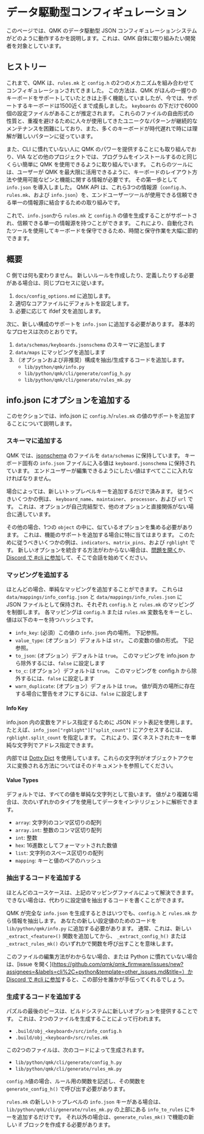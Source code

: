 # データ駆動型コンフィギュレーション

<!---
  grep --no-filename "^[ ]*git diff" docs/ja/*.md | sh
  original document: 0.12.7:docs/data_driven_config.md
  git diff 0.12.7 HEAD -- docs/data_driven_config.md | cat
-->

このページでは、QMK のデータ駆動型 JSON コンフィギュレーションシステムがどのように動作するかを説明します。これは、QMK 自体に取り組みたい開発者を対象としています。

## ヒストリー

これまで、QMK は、`rules.mk` と `config.h` の2つのメカニズムを組み合わせてコンフィギュレーションされてきました。
この方法は、QMK がほんの一握りのキーボードをサポートしていたときは上手く機能していましたが、今では、サポートするキーボードは1500近くまで成長しました。
`keyboards` の下だけで6000個の設定ファイルがあることが推定されます。
これらのファイルの自由形式の性質と、重複を避けるために人々が使用してきたユニークなパターンが継続的なメンテナンスを困難にしており、また、多くのキーボードが時代遅れで時には理解が難しいパターンに従っています。

また、CLI に慣れていない人に QMK のパワーを提供することにも取り組んでおり、VIA などの他のプロジェクトでは、プログラムをインストールするのと同じくらい簡単に QMK を使用できるように取り組んでいます。
これらのツールには、ユーザーが QMK を最大限に活用できるように、キーボードのレイアウト方法や使用可能なピンと機能に関する情報が必要です。
その第一歩として `info.json` を導入しました。
QMK API は、これら3つの情報源（`config.h`、` rules.mk`、および `info.json`）を、エンドユーザーツールが使用できる信頼できる単一の情報源に結合するための取り組みです。

これで、`info.json`から `rules.mk` と `config.h` の値を生成することがサポートされ、信頼できる単一の情報源を持つことができます。
これにより、自動化されたツールを使用してキーボードを保守できるため、時間と保守作業を大幅に節約できます。

## 概要

C 側では何も変わりません。
新しいルールを作成したり、定義したりする必要がある場合は、同じプロセスに従います。

1. `docs/config_options.md` に追加します。
1. 適切なコアファイルにデフォルトを設定します。
1. 必要に応じて ifdef 文を追加します。

次に、新しい構成のサポートを `info.json` に追加する必要があります。
基本的なプロセスは次のとおりです。

1. `data/schemas/keyboards.jsonschema` のスキーマに追加します
1. `data/maps` にマッピングを追加します
1. （オプションおよび非推奨）構成を抽出/生成するコードを追加します。
   * `lib/python/qmk/info.py`
   * `lib/python/qmk/cli/generate/config_h.py`
   * `lib/python/qmk/cli/generate/rules_mk.py`

## info.json にオプションを追加する

このセクションでは、info.json に `config.h`/`rules.mk` の値のサポートを追加することについて説明します。

### スキーマに追加する

QMK では、[jsonschema](https:json-schema.org) のファイルを `data/schemas` に保持しています。
キーボード固有の `info.json` ファイルに入る値は `keyboard.jsonschema` に保持されています。
エンドユーザーが編集できるようにしたい値はすべてここに入れなければなりません。

場合によっては、新しいトップレベルキーを追加するだけで済みます。
従うべきいくつかの例は、 `keyboard_name`、`maintainer`、 `processor`、および `url` です。
これは、オプションが自己完結型で、他のオプションと直接関係がない場合に適しています。

その他の場合、1つの `object` の中に、似ているオプションを集める必要があります。
これは、機能のサポートを追加する場合に特に当てはまります。
このために従うべきいくつかの例は、`indicators`、`matrix_pins`、および `rgblight` です。
新しいオプションを統合する方法がわからない場合は、[問題を開く](https://github.com/qmk/qmk_firmware/issues/new?assignees=&labels=cli%2C+python&template=other_issues.md&title=)か、[Discord で #cli に参加](https://discord.gg/heQPAgy)して、そこで会話を始めてください。

### マッピングを追加する

ほとんどの場合、単純なマッピングを追加することができます。
これらは `data/mappings/info_config.json` と `data/mappings/info_rules.json` に JSON ファイルとして保持され、それぞれ `config.h` と `rules.mk` のマッピングを制御します。
各マッピングは `config.h` または `rules.mk` 変数名をキーとし、値は以下のキーを持つハッシュです。

* `info_key`: (必須）この値の `info.json` 内の場所。 下記参照。
* `value_type`: (オプション）デフォルトは `str`。 この変数の値の形式。 下記参照。
* `to_json`: (オプション）デフォルトは `true`。 このマッピングを info.json から除外するには、`false` に設定します
* `to_c`: (オプション）デフォルトは `true`。 このマッピングを config.h から除外するには、`false` に設定します
* `warn_duplicate`: (オプション）デフォルトは `true`。 値が両方の場所に存在する場合に警告をオフにするには、`false` に設定します

#### Info Key

info.json 内の変数をアドレス指定するために JSON ドット表記を使用します。
たとえば、`info_json["rgblight"]["split_count"]` にアクセスするには、`rgblight.split_count` を指定します。
これにより、深くネストされたキーを単純な文字列でアドレス指定できます。

内部では [Dotty Dict](https://dotty-dict.readthedocs.io/en/latest/) を使用しています。これらの文字列がオブジェクトアクセスに変換される方法についてはそのドキュメントを参照してください。

#### Value Types

デフォルトでは、すべての値を単純な文字列として扱います。
値がより複雑な場合は、次のいずれかのタイプを使用してデータをインテリジェントに解析できます。

* `array`: 文字列のコンマ区切りの配列
* `array.int`: 整数のコンマ区切り配列
* `int`: 整数
* `hex`: 16進数としてフォーマットされた数値
* `list`: 文字列のスペース区切りの配列
* `mapping`: キーと値のペアのハッシュ

### 抽出するコードを追加する

ほとんどのユースケースは、上記のマッピングファイルによって解決できます。
できない場合は、代わりに設定値を抽出するコードを書くことができます。

QMK が完全な `info.json` を生成するときはいつでも、`config.h` と `rules.mk` から情報を抽出します。
あなたの新しい設定値のためのコードを `lib/python/qmk/info.py` に追加する必要があります。
通常、これは、新しい `_extract_<feature>()` 関数を追加してから、 `_extract_config_h()` または `_extract_rules_mk()` のいずれかで関数を呼び出すことを意味します。

このファイルの編集方法がわからない場合、または Python に慣れていない場合は、[issue を開く](https://github.com/qmk/qmk_firmware/issues/new?assignees=&labels=cli%2C+python&template=other_issues.md&title=）か [Discord で #cli に参加](https://discord.gg/heQPAgy)すると、この部分を誰かが手伝ってくれるでしょう。

### 生成するコードを追加する

パズルの最後のピースは、ビルドシステムに新しいオプションを提供することです。
これは、2つのファイルを生成することによって行われます。

* `.build/obj_<keyboard>/src/info_config.h`
* `.build/obj_<keyboard>/src/rules.mk`

この2つのファイルは、次のコードによって生成されます。

* `lib/python/qmk/cli/generate/config_h.py`
* `lib/python/qmk/cli/generate/rules_mk.py`

`config.h`値の場合、ルール用の関数を記述し、その関数を `generate_config_h()` で呼び出す必要があります。

`rules.mk` の新しいトップレベルの `info.json` キーがある場合は、`lib/python/qmk/cli/generate/rules_mk.py` の上部にある `info_to_rules` にキーを追加するだけです。
それ以外の場合は、`generate_rules_mk()` で機能の新しい if ブロックを作成する必要があります。
